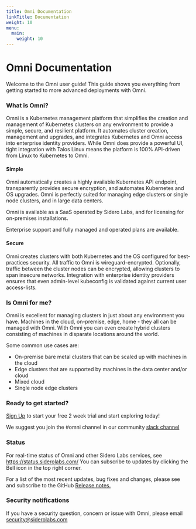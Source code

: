 ```yaml
---
title: Omni Documentation
linkTitle: Documentation
weight: 10
menu:
  main:
    weight: 10
---
```


# Omni Documentation

Welcome to the Omni user guide! This guide shows you everything from getting started to more advanced deployments with Omni.

### What is Omni?

Omni is a Kubernetes management platform that simplifies the creation and management of Kubernetes clusters on any environment to provide a simple, secure, and resilient platform. It automates cluster creation, management and upgrades, and integrates Kubernetes and Omni access into enterprise identity providers. While Omni does provide a powerful UI, tight integration with Talos Linux means the platform is 100% API-driven from Linux to Kubernetes to Omni.

#### Simple

Omni automatically creates a highly available Kubernetes API endpoint, transparently provides secure encryption, and automates Kubernetes and OS upgrades. Omni is perfectly suited for managing edge clusters or single node clusters, and in large data centers.

Omni is available as a SaaS operated by Sidero Labs, and for licensing for on-premises installations.

Enterprise support and fully managed and operated plans are available.

#### Secure

Omni creates clusters with both Kubernetes and the OS configured for best-practices security. All traffic to Omni is wireguard-encrypted. Optionally, traffic between the cluster nodes can be encrypted, allowing clusters to span insecure networks. Integration with enterprise identity providers ensures that even admin-level kubeconfig is validated against current user access-lists.

### Is Omni for me?

Omni is excellent for managing clusters in just about any environment you have. Machines in the cloud, on-premise, edge, home - they all can be managed with Omni. With Omni you can even create hybrid clusters consisting of machines in disparate locations around the world.

Some common use cases are:

* On-premise bare metal clusters that can be scaled up with machines in the cloud
* Edge clusters that are supported by machines in the data center and/or cloud
* Mixed cloud
* Single node edge clusters

### Ready to get started?

[Sign Up](https://signup.siderolabs.io/) to start your free 2 week trial and start exploring today!

We suggest you join the #omni channel in our community [slack channel](https://slack.dev.talos-systems.io/)

### Status

For real-time status of Omni and other Sidero Labs services, see https://status.siderolabs.com/ You can subscribe to updates by clicking the Bell icon in the top right corner.

For a list of the most recent updates, bug fixes and changes, please see and subscribe to the GitHub [Release notes.](https://github.com/siderolabs/omni/releases)

### Security notifications

If you have a security question, concern or issue with Omni, please email security@siderolabs.com
